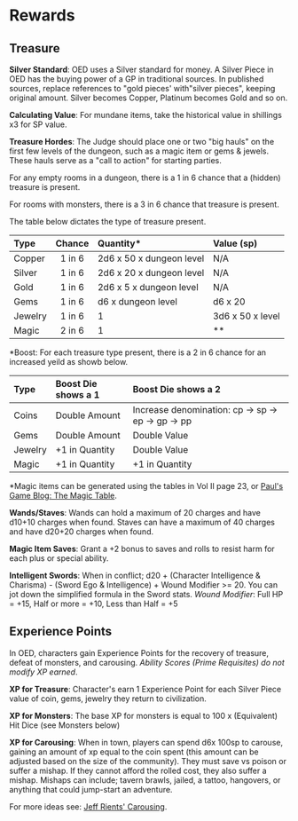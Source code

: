 # Rewards

## Treasure

**Silver Standard**: OED uses a Silver standard for money. A Silver
Piece in OED has the buying power of a GP in traditional sources. In
published sources, replace references to "gold pieces' with"silver
pieces", keeping original amount. Silver becomes Copper, Platinum
becomes Gold and so on.

**Calculating Value**: For mundane items, take the historical value in
shillings x3 for SP value.

**Treasure Hordes**: The Judge should place one or two "big hauls" on
the first few levels of the dungeon, such as a magic item or gems &
jewels. These hauls serve as a "call to action" for starting parties.

For any empty rooms in a dungeon, there is a 1 in 6 chance that a
(hidden) treasure is present.

For rooms with monsters, there is a 3 in 6 chance that treasure is
present.

The table below dictates the type of treasure present.

|Type		|Chance		|Quantity*			|Value (sp)		|
|:--- |:---:|:---|:---|
|Copper		|1 in 6		|2d6 x 50 x dungeon level		|N/A|				
|Silver		|1 in 6		|2d6 x 20 x dungeon level		|N/A|	
|Gold		|1 in 6		|2d6 x 5 x dungeon level		|N/A|
|Gems		|1 in 6		|d6 x dungeon level		|d6 x 20|
|Jewelry		|1 in 6		|1				|3d6 x 50 x level|
|Magic		|2 in 6		|1				|**|

*Boost: For each treasure type present, there is a 2 in 6 chance for an increased yeild as showb below.

|Type		|Boost Die shows a 1	|Boost Die shows a 2|		
|:---   |:---                 |:---               |
|Coins	|Double Amount		|Increase denomination: cp → sp → ep → gp → pp|
|Gems		|Double Amount		|Double Value|
|Jewelry		|+1 in Quantity		|Double Value|
|Magic		|+1 in Quantity		|+1 in Quantity|

*Magic items can be generated using the tables in Vol II page 23,
or [Paul's Game Blog: The Magic Table](https://www.paulsgameblog.com/2018/06/28/magic-tables/).

**Wands/Staves**: Wands can hold a maximum of 20 charges and have d10+10
charges when found. Staves can have a maximum of 40 charges and have
d20+20 charges when found.

**Magic Item Saves**: Grant a +2 bonus to saves and rolls to resist harm
for each plus or special ability.

**Intelligent Swords**: When in conflict; d20 + (Character Intelligence
& Charisma) - (Sword Ego & Intelligence) + Wound Modifier >= 20. You can
jot down the simplified formula in the Sword stats. *Wound Modifier*:
Full HP = +15, Half or more = +10, Less than Half = +5

## Experience Points

In OED, characters gain Experience Points for the recovery of treasure,
defeat of monsters, and carousing. *Ability Scores (Prime Requisites) do
not modify XP earned*.

**XP for Treasure**: Character's earn 1 Experience Point for each Silver
Piece value of coin, gems, jewelry they return to civilization.

**XP for Monsters**: The base XP for monsters is equal to 100 x
(Equivalent) Hit Dice (see Monsters below)

**XP for Carousing**: When in town, players can spend d6x 100sp to
carouse, gaining an amount of xp equal to the coin spent (this amount
can be adjusted based on the size of the community). They must save vs
poison or suffer a mishap. If they cannot afford the rolled cost, they
also suffer a mishap. Mishaps can include; tavern brawls, jailed, a
tattoo, hangovers, or anything that could jump-start an adventure.

For more ideas see: [Jeff Rients' Carousing](http://jrients.blogspot.com/2008/12/party-like-its-999.html).
